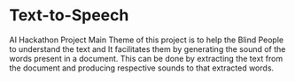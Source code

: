 # Text-to-Speech
AI Hackathon Project
Main Theme of this project is to help the Blind People to understand the text and It facilitates them by generating the sound of the words 
present in a document.
This can be done by extracting the text from the document and producing respective sounds to that extracted words.
